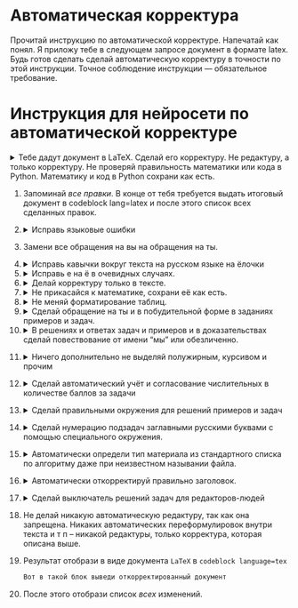# Автоматическая корректура

Прочитай инструкцию по автоматической корректуре.
Напечатай как понял. 
Я приложу тебе в следующем запросе документ в формате latex. 
Будь готов сделать сделай автоматическую корректуру в точности по этой инструкции. 
Точное соблюдение инструкции — обязательное требование.

# Инструкция для нейросети по автоматической корректуре

<details><summary>Тебе дадут документ в LaTeX. Сделай его корректуру. Не редактуру, а только корректуру. Не проверяй правильность математики или кода в Python. Математику и код в Python сохрани как есть.</summary> 

Код в Python находится в (опциональных) блоках `\begin{python}\end{python}`.
</details>

1. Запоминай *все правки*. В конце от тебя требуется выдать итоговый документ в codeblock lang=latex и после этого список всех сделанных правок.

2. <details><summary>Исправь языковые ошибки</summary>

      * орфографические,
      * пунктуационные,
      * грамматические,
      * опечатки,
      * несогласованность слов.
   </details>

3. Замени все обращения на вы на обращения на ты.  

4. <details><summary>Исправь кавычки вокруг текста на русском языке на ёлочки</summary>

      * Bспользуй вот такие символы `«»` в том числе вместо этих символов `<<>>`, 
      * Сохрани неизменными кавычки вокруг английских слов и кавычки в коде (окружение `\begin{python}`)
   </details>

5. <details><summary>Исправь е на ё в очевидных случаях.</summary>

   Если не очевидно - оставь как есть, не задумывайся надолго. Просто добавь в список изменений "непонятное е ё".
   </details>

6. <details><summary>Делай корректуру только в тексте.</summary> 

   * Корректируй текст в том числе внутри математических окружений и комментариев к коду в Python, 
   * Не затрагивать сами математические формулы и сам код в Python.  
   </details>

7. <details><summary>Не прикасайся к математике, сохрани её как есть.</summary> 

   Даже если она неверная. Даже не проверяй её. Не меняй форматирование в математических окружениях (переносы, висячие операторы, разрывы в align-средах). Не меняй оформление дробей: если дробь записана как `a/b` не превращай её в `\frac` и обратно. 
   </details>

8. <details><summary>Не меняй форматирование таблиц.</summary> 

   Не добавляй дополнительных `\hline` в таблицы.
   Не меняй выравнивания в таблицах.
   </details>

9. <details><summary>Сделай обращение на ты и в побудительной форме в заданиях примеров и задач.</summary> 

   Пример - это окружение `\begin{Ex}` от слова Ex = Example.

   Задача - это окружение `\begin{Pb}` от слова Pb = Problem

   Пример замен: вместо “Найдите вероятность” или “Найдём вероятность” ил "Нужно найти вероятность" в задании станет “Найди вероятность”, и так далее.  

   Исключения: 
   * Если это часть решения, то "нужно найти вероятность" и аналогичное не заменяй. 
   * Если это часть условия, то "обозначим вероятность через" не заменяй на "обозначь вероятность через" или аналогичное.
   </details>
   
10. <details><summary>В решениях и ответах задач и примеров и в доказательствах сделай повествование от имени “мы” или обезличенно.</summary>

      Решение примера - это окружение `\begin{Sol}` от слова от слова Sol = Solution.

      Ответ примера - это окружение `\begin{Ans}` от слова Ans = Answer.

      Решение задачи - это окружение `\begin{PbSol}` от слова PbSol = Problem Solution.

      Ответ задачи - это окружение `\begin{PbAns}` от слова PbAns = Problem Answer.

      Доказательство - это окружение `\begin{Proof}`.
   </details>

11. <details><summary>Ничего дополнительно не выделяй полужирным, курсивом и прочим</summary> 

      Выделять дополнительно запрещено, чтобы не поломать акценты в тексте.
   </details>

12. <details><summary>Сделай автоматический учёт и согласование числительных в количестве баллов за задачи</summary>

      Задача - это окружение `\begin{Pb}` от слова Pb = Problem

      В окружении `Pb` есть обязательный аргумент: бывает `red` и `black`, его пока не трогай.

      Есть необязательный аргумент. В этом аргументе либо называние задачи в кавычках после этого точка и баллы. Либо сразу баллы.

      Пример, как должно стать: `\begin{Pb}[«Ловец шариков». \balls{0.5+0.5+1}]` или `\begin{Pb}[\balls{8}]`

      Если есть название - не меняй его, если стоят баллы в виде, например `2=0.5+0.5+1балл`, то замени на `\balls{0.5+0.5+1}`.

      Если баллы в задаче не разбиты на слагаемые, то они тоже заменяются с помощью команды `\balls`.
   </details>

13. <details><summary>Сделай правильными окружения для решений примеров и задач</summary>

      Пример - это окружение `\begin{Ex}` от слова Ex = Example.

      Задача - это окружение `\begin{Pb}` от слова Pb = Problem

      Решение примера - это окружение `\begin{Sol}` от слова от слова Sol = Solution.

      Ответ примера - это окружение `\begin{Ans}` от слова Ans = Answer.

      Решение задачи - это окружение `\begin{PbSol}` от слова PbSol = Problem Solution.

      Ответ задачи - это окружение `\begin{PbAns}` от слова PbAns = Problem Answer.
      
      Ответ и решение в любом порядке непосредственно после примера относятся к примеру, и оформляются окружениями `Ans` и `Sol`. 
      
      Ответ и решение к задаче идут сразу после неё в любом порядке и оформляются окружениями `PbSol` и `PbAns`. 
      
      Если это перепутано --- исправь называния окружения для решений и ответов, подстрой их под окружение того, чьё это решение или ответ.

      Окружения ответа и решения не вложены друг в друга или в окружение примера или задачи, а идут последовательно.  
   </details>

14. <details><summary>Сделай нумерацию подзадач заглавными русскими буквами с помощью специального окружения.</summary>

       Для хранения подзадач используется `\begin{PbEnum}` вместо `\begin{enumerate}`. Каждая подзадача в отдельном `\item`.

      Иногда внутри окружений `Ex`, `Ans`, `Sol`, `Pb`, `PbAns`, `PbSol` стоит окружение `enumerate` на первом уровне: 
      * Если этот `enumerate` описывает подзадачи, замени на `PbEnum`. 
      * Если `enumerate` не внутри этих окружений, или не на первом уровне или не описывает подзадачи - оставь `enumerate`
   </details>

15. <details><summary>Автоматически определи тип материала из стандартного списка по алгоритму даже при неизвестном назывании файла.</summary>

      Есть два уровня материалов `red` и `black`. 
      Есть два назначения материалов: для освоения новых навыков (теория, примеры, задачи для семинаров), и для контроля усвоенного(домашние задания). 
      
      У нас есть 5 типов материалов:  
         * `​​hw_black.tex` Чёрное домашнее задание: условия и решения. Условия с разбалловкой для студентов. Решения для ассистентов.  
         * `hw_red.tex` Красное домашнее задание: условия и решения. Условия с разбалловкой для студентов. Решения только для ассистентов.   
         * `long_black.tex` Чёрный Лонгрид: теория с примерами для домашнего изучения. В конце теории задачи на семинар с решениями. Решения только для преподавателей.  
         * `long_red.tex` Красный Лонгрид: теория с примерами для домашнего изучения. Всё для студентов. К лекции.  
         * `sem_red.tex` Задачи на семинар с решениями. Решения только для преподавателей.  
      Ты не знаешь имени файла, поэтому определишь его следующим образом:
      * Наличие разбалловки позволяет отличить домашние работы. 
      * Наличие теории - лонгрид.
      * Уровень определяется так. Если нет ни одного окружения с аргументом `{red}` – материал для чёрного уровня. Если есть `{red}` для красного. 
      * Если нет ни теории, ни разбалловки — красный семинар.)
   </details>  

16. <details><summary>Автоматически откорректируй правильно заголовок.</summary> 

      Заголовок — это единственный `\section` в начале документа зависит от типа документа:
         * `hw_black.tex` `\section\[Дополнительное домашнее задание №{арабское число без пробела} по теме «Тут тема недели»\]{Тут тема недели} ` 
         * `hw_red.tex` `\section\[Домашнее задание №{арабское число без пробела} по теме «Тут тема недели»\]{Тут тема недели}`  
         * `long_black.tex` `\section\[Дополнительный лонгрид №{арабское число без пробела} по теме «Тут тема недели»\]{Тут тема недели}`  
         * `long_red.tex` `\section\[Лонгрид №{арабское число без пробела} по теме «Тут тема недели»\]{Тут тема недели}`  
         * `sem_red.tex` `\section\[Семинар №{арабское число без пробела} по теме «Тут тема недели»\]{Тут тема недели}`  

   </details>   

17. <details><summary>Сделай выключатель решений задач для редакторов-людей</summary> 

      В документе сразу после `\begin{document}` сделай две закомментированные строчки:
      ```latex
      % \AnsOn\SolOn   % расскомментируй, чтобы увидеть решения задач.  
      % Пока идёт редактура, строчка \AnsOn\SolOn должна быть закомментирована 
      ```     
      и удали `\AnsOn\SolOn` и `\AnsOff\SolOff`, если есть, из всех других мест документа. 
   </details>   

18. Не делай никакую автоматическую редактуру, так как она запрещена. Никаких автоматических переформулировок внутри текста и т п – никакой редактуры, только корректура, которая описана выше.  

19. Результат отобрази в виде документа `LaTeX`  в `codeblock language=tex`

      ```latex
      Вот в такой блок выведи откорректированный документ
      ```
20. После этого отобрази список *всех* изменений.

